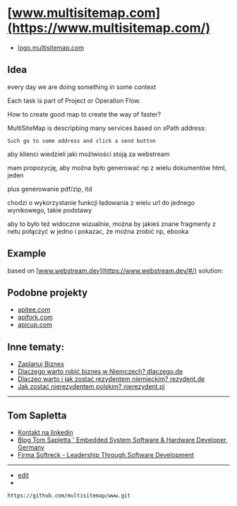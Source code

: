 # [www.multisitemap.com](https://www.multisitemap.com/)

+ [logo.multisitemap.com](https://logo.multisitemap.com/)


## Idea

every day we are doing something in some context

Each task is part of Project or Operation Flow.

How to create good map to create the way of faster?

MultiSiteMap is descripbing many services based on xPath address:

    Such go to some address and click a send button



aby klienci wiedzieli jaki możlwiości stoją za webstream

mam propozycję, aby można było generować np z wielu dokumentów html, jeden

plus generowanie pdf/zip, itd

chodzi o wykorzystanie funkcji ładowania z wielu url do jednego wynikowego, takie podstawy

aby to było też widoczne wizualnie, można by jakieś znane fragmenty z netu połączyć w jedno i pokazac, że można zrobić np, ebooka





## Example

based on [www.webstream.dev](https://www.webstream.dev/#/) solution:





## Podobne projekty
+ [apitee.com](https://www.apitee.com/)
+ [apifork.com](https://www.apifork.com/)
+ [apicup.com](https://www.apicup.com/)


## Inne tematy:

+ [Zaplanuj Biznes](https://www.zaplanujbiznes.pl/)
+ [Dlaczego warto robić biznes w Niemczech? dlaczego.de](https://www.dlaczego.de)
+ [Dlaczeo warto i jak zostać rezydentem niemieckim? rezydent.de](https://www.rezydent.de)
+ [Jak zostać nierezydentem polskim? nierezydent.pl](https://www.nierezydent.pl/)


---

## Tom Sapletta
+ [Kontakt na linkedin](https://www.linkedin.com/in/tom-sapletta-com/)
+ [Blog Tom Sapletta ' Embedded System Software & Hardware Developer, Germany](https://tom.sapletta.pl/)
+ [Firma Softreck - Leadership Through Software Development](https://softreck.pl/)


---
+ [edit](https://github.com/multisitemap/www/edit/main/README.md)
+ 
```
https://github.com/multisitemap/www.git
```

